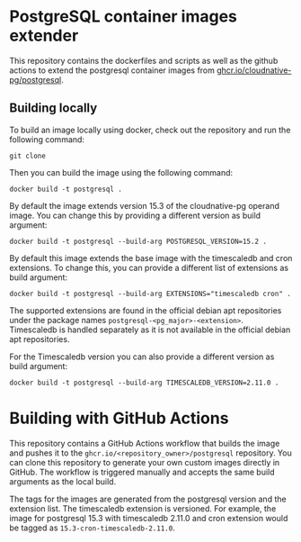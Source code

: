 # PostgreSQL container images extender

This repository contains the dockerfiles and scripts as well as the github actions
to extend the postgresql container images from [ghcr.io/cloudnative-pg/postgresql](https://github.com/cloudnative-pg/postgres-containers/).

## Building locally

To build an image locally using docker, check out the repository and run the following command:

```shell
git clone
```

Then you can build the image using the following command:

```shell
docker build -t postgresql .
```

By default the image extends version 15.3 of the cloudnative-pg operand image.
You can change this by providing a different version as build argument:

```shell
docker build -t postgresql --build-arg POSTGRESQL_VERSION=15.2 .
```

By default this image extends the base image with the timescaledb and cron extensions.
To change this, you can provide a different list of extensions as build argument:

```shell
docker build -t postgresql --build-arg EXTENSIONS="timescaledb cron" .
```

The supported extensions are found in the official debian apt repositories
under the package names `postgresql-<pg_major>-<extension>`. Timescaledb is 
handled separately as it is not available in the official debian apt repositories.

For the Timescaledb version you can also provide a different version as build argument:

```shell
docker build -t postgresql --build-arg TIMESCALEDB_VERSION=2.11.0 .
```

# Building with GitHub Actions

This repository contains a GitHub Actions workflow that builds the image and pushes it to the
`ghcr.io/<repository_owner>/postgresql` repository. You can clone this repository
to generate your own custom images directly in GitHub. The workflow is triggered
manually and accepts the same build arguments as the local build.

The tags for the images are generated from the postgresql version and the extension list.
The timescaledb extension is versioned. For example, the image for postgresql 15.3 with
timescaledb 2.11.0 and cron extension would be tagged as `15.3-cron-timescaledb-2.11.0`.
